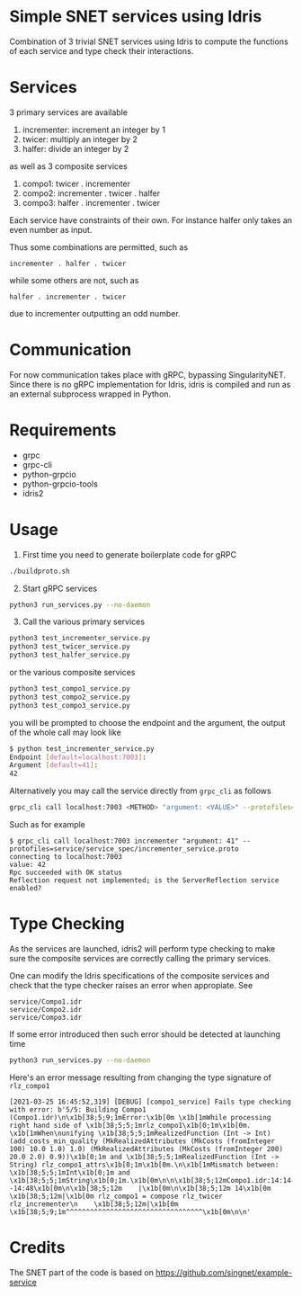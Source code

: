 # Simple SNET services using Idris

Combination of 3 trivial SNET services using Idris to compute the
functions of each service and type check their interactions.

# Services

3 primary services are available

1. incrementer: increment an integer by 1
2. twicer: multiply an integer by 2
3. halfer: divide an integer by 2

as well as 3 composite services

1. compo1: twicer . incrementer
2. compo2: incrementer . twicer . halfer
3. compo3: halfer . incrementer . twicer

Each service have constraints of their own.  For instance halfer only
takes an even number as input.

Thus some combinations are permitted, such as

```
incrementer . halfer . twicer
```

while some others are not, such as

```
halfer . incrementer . twicer
```

due to incrementer outputting an odd number.

# Communication

For now communication takes place with gRPC, bypassing SingularityNET.
Since there is no gRPC implementation for Idris, idris is compiled and
run as an external subprocess wrapped in Python.

# Requirements

- grpc
- grpc-cli
- python-grpcio
- python-grpcio-tools
- idris2

# Usage

1. First time you need to generate boilerplate code for gRPC

```bash
./buildproto.sh
```

2. Start gRPC services

```bash
python3 run_services.py --no-daemon
```

3. Call the various primary services

```bash
python3 test_incrementer_service.py
python3 test_twicer_service.py
python3 test_halfer_service.py
```

or the various composite services

```bash
python3 test_compo1_service.py
python3 test_compo2_service.py
python3 test_compo3_service.py
```

you will be prompted to choose the endpoint and the argument, the
output of the whole call may look like

```bash
$ python test_incrementer_service.py
Endpoint [default=localhost:7003]:
Argument [default=41]:
42
```

Alternatively you may call the service directly from `grpc_cli` as follows

```bash
grpc_cli call localhost:7003 <METHOD> "argument: <VALUE>" --protofiles=service/service_spec/incrementer_service.proto
```

Such as for example

```
$ grpc_cli call localhost:7003 incrementer "argument: 41" --protofiles=service/service_spec/incrementer_service.proto
connecting to localhost:7003
value: 42
Rpc succeeded with OK status
Reflection request not implemented; is the ServerReflection service enabled?
```

# Type Checking

As the services are launched, idris2 will perform type checking to
make sure the composite services are correctly calling the primary
services.

One can modify the Idris specifications of the composite services and
check that the type checker raises an error when appropiate.  See

```
service/Compo1.idr
service/Compo2.idr
service/Compo3.idr
```

If some error introduced then such error should be detected at
launching time

```bash
python3 run_services.py --no-daemon
```

Here's an error message resulting from changing the type signature of
`rlz_compo1`

```
[2021-03-25 16:45:52,319] [DEBUG] [compo1_service] Fails type checking with error: b'5/5: Building Compo1 (Compo1.idr)\n\x1b[38;5;9;1mError:\x1b[0m \x1b[1mWhile processing right hand side of \x1b[38;5;5;1mrlz_compo1\x1b[0;1m\x1b[0m. \x1b[1mWhen\nunifying \x1b[38;5;5;1mRealizedFunction (Int -> Int) (add_costs_min_quality (MkRealizedAttributes (MkCosts (fromInteger 100) 10.0 1.0) 1.0) (MkRealizedAttributes (MkCosts (fromInteger 200) 20.0 2.0) 0.9))\x1b[0;1m and \x1b[38;5;5;1mRealizedFunction (Int -> String) rlz_compo1_attrs\x1b[0;1m\x1b[0m.\n\x1b[1mMismatch between: \x1b[38;5;5;1mInt\x1b[0;1m and \x1b[38;5;5;1mString\x1b[0;1m.\x1b[0m\n\n\x1b[38;5;12mCompo1.idr:14:14--14:48\x1b[0m\n\x1b[38;5;12m    |\x1b[0m\n\x1b[38;5;12m 14\x1b[0m \x1b[38;5;12m|\x1b[0m rlz_compo1 = compose rlz_twicer rlz_incrementer\n    \x1b[38;5;12m|\x1b[0m              \x1b[38;5;9;1m^^^^^^^^^^^^^^^^^^^^^^^^^^^^^^^^^^\x1b[0m\n\n'
```

# Credits

The SNET part of the code is based on
https://github.com/singnet/example-service
